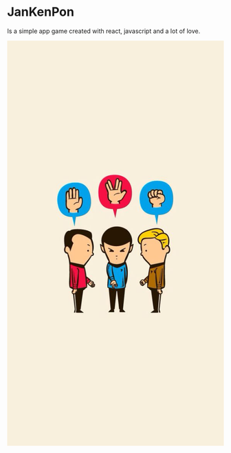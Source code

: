 # JanKenPon

Is a simple app game created with react, javascript and a lot of love.

![Example Image](public/assets/img/jan-ken-pon.jpg)

